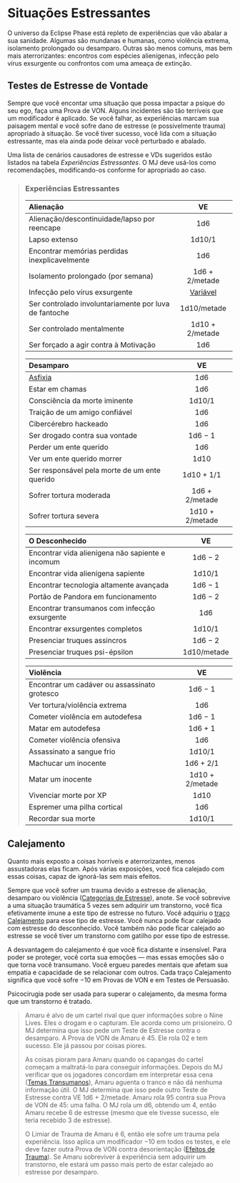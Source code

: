 # Situações Estressantes

O universo da Eclipse Phase está repleto de experiências que vão abalar a sua sanidade. Algumas são mundanas e humanas, como violência extrema, isolamento prolongado ou desamparo. Outras são menos comuns, mas bem mais aterrorizantes: encontros com espécies alienígenas, infecção pelo vírus exsurgente ou confrontos com uma ameaça de extinção.

## Testes de Estresse de Vontade

Sempre que você encontar uma situação que possa impactar a psique do seu ego, faça uma Prova de VON. Alguns incidentes são tão terríveis que um modificador é aplicado. Se você falhar, as experiências marcam sua paisagem mental e você sofre dano de estresse (e possivelmente trauma) apropriado à situação. Se você tiver sucesso, você lida com a situação estressante, mas ela ainda pode deixar você perturbado e abalado.

Uma lista de cenários causadores de estresse e VDs sugeridos estão listados na tabela _Experiências Estressantes_. O MJ deve usá-los como recomendações, modificando-os conforme for apropriado ao caso.

<blockquote class="table">

### Experiências Estressantes

| Alienação                                             |                    VE                     |
|:----------------------------------------------------- |:-----------------------------------------:|
| Alienação/descontinuidade/lapso por reencape          |                    1d6                    |
| Lapso extenso                                         |                  1d10/1                   |
| Encontrar memórias perdidas inexplicavelmente         |                    1d6                    |
| Isolamento prolongado (por semana)                    |              1d6 + 2/metade               |
| Infecção pelo vírus exsurgente                        | [Variável](../18/13-exsurgent-strains.md) |
| Ser controlado involuntariamente por luva de fantoche |                1d10/metade                |
| Ser controlado mentalmente                            |              1d10 + 2/metade              |
| Ser forçado a agir contra à Motivação                 |                    1d6                    |

| Desamparo                                                 |       VE        |
|:--------------------------------------------------------- |:---------------:|
| [Asfixia](../12/28-environmental-factors.md#asphyxiation) |       1d6       |
| Estar em chamas                                           |       1d6       |
| Consciência da morte iminente                             |     1d10/1      |
| Traição de um amigo confiável                             |       1d6       |
| Cibercérebro hackeado                                     |       1d6       |
| Ser drogado contra sua vontade                            |     1d6 − 1     |
| Perder um ente querido                                    |       1d6       |
| Ver um ente querido morrer                                |      1d10       |
| Ser responsável pela morte de um ente querido             |   1d10 + 1/1    |
| Sofrer tortura moderada                                   | 1d6 + 2/metade  |
| Sofrer tortura severa                                     | 1d10 + 2/metade |

| O Desconhecido                                   |     VE      |
|:------------------------------------------------ |:-----------:|
| Encontrar vida alienígena não sapiente e incomum |   1d6 − 2   |
| Encontrar vida alienígena sapiente               |   1d10/1    |
| Encontrar tecnologia altamente avançada          |   1d6 − 1   |
| Portão de Pandora em funcionamento               |   1d6 − 2   |
| Encontrar transumanos com infecção exsurgente    |     1d6     |
| Encontrar exsurgentes completos                  |   1d10/1    |
| Presenciar truques assincros                     |   1d6 − 2   |
| Presenciar truques psi-épsilon                   | 1d10/metade |

| Violência                                    |       VE        |
|:-------------------------------------------- |:---------------:|
| Encontrar um cadáver ou assassinato grotesco |     1d6 − 1     |
| Ver tortura/violência extrema                |       1d6       |
| Cometer violência em autodefesa              |     1d6 − 1     |
| Matar em autodefesa                          |     1d6 + 1     |
| Cometer violência ofensiva                   |       1d6       |
| Assassinato a sangue frio                    |     1d10/1      |
| Machucar um inocente                         |    1d6 + 2/1    |
| Matar um inocente                            | 1d10 + 2/metade |
| Vivenciar morte por XP                       |      1d10       |
| Espremer uma pilha cortical                  |       1d6       |
| Recordar sua morte                           |     1d10/1      |

</blockquote>

## Calejamento

Quanto mais exposto a coisas horríveis e aterrorizantes, menos assustadoras elas ficam. Após várias exposições, você fica calejado com essas coisas, capaz de ignorá-las sem mais efeitos.

Sempre que você sofrer um trauma devido a estresse de alienação, desamparo ou violência ([Categorias de Estresse](../12/18-mental-health.md#stress-categories)), anote. Se você sobrevive a uma situação traumática 5 vezes sem adquirir um transtorno, você fica efetivamente imune a este tipo de estresse no futuro. Você adquiriu o [traço Calejamento](../04/28-traits.md#hardening) para esse tipo de estresse. Você nunca pode ficar calejado com estresse do desconhecido. Você também não pode ficar calejado ao estresse se você tiver um transtorno com gatilho por esse tipo de estresse.

A desvantagem do calejamento é que você fica distante e insensível. Para poder se proteger, você corta sua emoções — mas essas emoções são o que torna você transumano. Você ergueu paredes mentais que afetam sua empatia e capacidade de se relacionar com outros. Cada traço Calejamento significa que você sofre −10 em Provas de VON e em Testes de Persuasão.

Psicocirugia pode ser usada para superar o calejamento, da mesma forma que um transtorno é tratado.

<blockquote>

Amaru é alvo de um cartel rival que quer informações sobre o Nine Lives. Eles o drogam e o capturam. Ele acorda como um prisioneiro. O MJ determina que isso pede um Teste de Estresse contra o desamparo. A Prova de VON de Amaru é 45. Ele rola 02 e tem sucesso. Ele já passou por coisas piores.

As coisas pioram para Amaru quando os capangas do cartel começam a maltratá-lo para conseguir informações. Depois do MJ verificar que os jogadores concordam em interpretar essa cena ([Temas Transumanos](../17/07-transhuman-themes.md)), Amaru aguenta o tranco e não dá nenhuma informação útil. O MJ determina que isso pede outro Teste de Estresse contra VE 1d6 + 2/metade. Amaru rola 95 contra sua Prova de VON de 45: uma falha. O MJ rola um d6, obtendo um 4, então Amaru recebe 6 de estresse (mesmo que ele tivesse sucesso, ele teria recebido 3 de estresse).

O Limiar de Trauma de Amaru é 6, então ele sofre um trauma pela experiência. Isso aplica um modificador −10 em todos os testes, e ele deve fazer outra Prova de VON contra desorientação ([Efeitos de Trauma](../12/18-mental-health.md#trauma-effects)). Se Amaru sobreviver à experiência sem adquirir um transtorno, ele estará um passo mais perto de estar calejado ao estresse por desamparo.

</blockquote>

